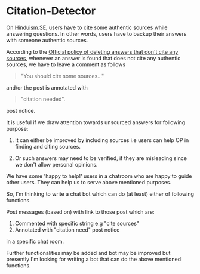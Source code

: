 # Citation-Detector

On [Hinduism.SE](https://hinduism.stackexchange.com/), users have to cite some authentic sources while answering questions. In other words, users have to backup their answers with someone authentic sources. 

According to the [Official policy of deleting answers that don't cite any sources](http://hinduism.meta.stackexchange.com/q/803/277), whenever an answer is found that does not cite any authentic sources, we have to leave a comment as follows 

> "You should cite some sources..." 

and/or the post is annotated with

> "citation needed". 

post notice.

It is useful if we draw attention towards unsourced answers for following purpose: 

 1. It can either be improved by including sources i.e users can help OP in finding and citing sources. 

 2. Or such answers may need to be verified, if they are misleading since we don't allow personal opinions. 

We have some 'happy to help!' users in a chatroom who are happy to guide other users. They can help us to serve above mentioned purposes. 

So, I'm thinking to write a chat bot which can do (at least) either of following functions. 

Post messages (based on) with link to those post which are: 

 1. Commented with specific string e.g "cite sources" 
 2. Annotated with "citation need" post notice 

in a specific chat room. 

Further functionalities may be added and bot may be improved but presently I'm looking for writing a bot that can do the above mentioned functions. 
